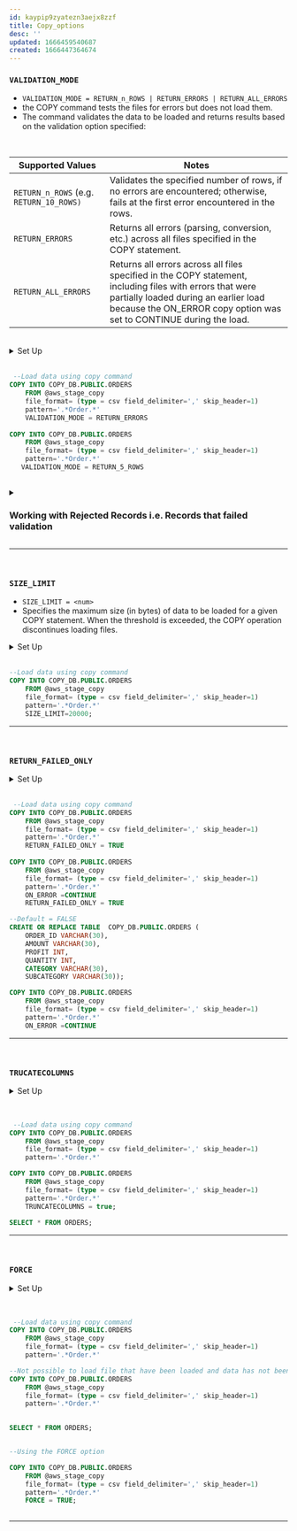 ```yaml
---
id: kaypip9zyatezn3aejx8zzf
title: Copy_options
desc: ''
updated: 1666459540687
created: 1666447364674
---
```


### `VALIDATION_MODE`
- `VALIDATION_MODE = RETURN_n_ROWS | RETURN_ERRORS | RETURN_ALL_ERRORS`
-  the COPY command tests the files for errors but does not load them. 
-  The command validates the data to be loaded and returns results based on the validation option specified:

<br>

| Supported Values                        | Notes                                                                                                                                                                                                                    |
| --------------------------------------- | ------------------------------------------------------------------------------------------------------------------------------------------------------------------------------------------------------------------------ |
| `RETURN_n_ROWS` (e.g. `RETURN_10_ROWS)` | Validates the specified number of rows, if no errors are encountered; otherwise, fails at the first error encountered in the rows.                                                                                       |
| `RETURN_ERRORS`                         | Returns all errors (parsing, conversion, etc.) across all files specified in the COPY statement.                                                                                                                         |
| `RETURN_ALL_ERRORS`                     | Returns all errors across all files specified in the COPY statement, including files with errors that were partially loaded during an earlier load because the ON_ERROR copy option was set to CONTINUE during the load. |

<br>

<details>
    <summary>Set Up</summary>

```sql
--Prepare database & table
CREATE OR REPLACE DATABASE COPY_DB;

CREATE OR REPLACE TABLE  COPY_DB.PUBLIC.ORDERS (
    ORDER_ID VARCHAR(30),
    AMOUNT VARCHAR(30),
    PROFIT INT,
    QUANTITY INT,
    CATEGORY VARCHAR(30),
    SUBCATEGORY VARCHAR(30));

--Prepare stage object
CREATE OR REPLACE STAGE COPY_DB.PUBLIC.aws_stage_copy
    url='s3:--snowflakebucket-copyoption/size/';
  
LIST @COPY_DB.PUBLIC.aws_stage_copy;
```
</details>
<br>


```sql    
 --Load data using copy command
COPY INTO COPY_DB.PUBLIC.ORDERS
    FROM @aws_stage_copy
    file_format= (type = csv field_delimiter=',' skip_header=1)
    pattern='.*Order.*'
    VALIDATION_MODE = RETURN_ERRORS
    
COPY INTO COPY_DB.PUBLIC.ORDERS
    FROM @aws_stage_copy
    file_format= (type = csv field_delimiter=',' skip_header=1)
    pattern='.*Order.*'
   VALIDATION_MODE = RETURN_5_ROWS 
   
```
<details>
    <summary><h3 style="display:inline-block">Working with Rejected Records i.e. Records that failed validation</h3></summary>

```sql
   
---- Use files with errors ----
CREATE OR REPLACE STAGE COPY_DB.PUBLIC.aws_stage_copy
    url='s3:--snowflakebucket-copyoption/returnfailed/';

LIST @COPY_DB.PUBLIC.aws_stage_copy;    

COPY INTO COPY_DB.PUBLIC.ORDERS
    FROM @aws_stage_copy
    file_format= (type = csv field_delimiter=',' skip_header=1)
    pattern='.*Order.*'
    VALIDATION_MODE = RETURN_ERRORS

COPY INTO COPY_DB.PUBLIC.ORDERS
    FROM @aws_stage_copy
    file_format= (type = csv field_delimiter=',' skip_header=1)
    pattern='.*Order.*'
    VALIDATION_MODE = RETURN_1_rows
```
#### Working with error results
- Saving rejected files after VALIDATION_MODE
```sql
    CREATE OR REPLACE TABLE  COPY_DB.PUBLIC.ORDERS (
        ORDER_ID VARCHAR(30),
        AMOUNT VARCHAR(30),
        PROFIT INT,
        QUANTITY INT,
        CATEGORY VARCHAR(30),
        SUBCATEGORY VARCHAR(30));

    COPY INTO COPY_DB.PUBLIC.ORDERS
        FROM @aws_stage_copy
        file_format= (type = csv field_delimiter=',' skip_header=1)
        pattern='.*Order.*'
        VALIDATION_MODE = RETURN_ERRORS;

    --Storing rejected /failed results in a table
    CREATE OR REPLACE TABLE rejected AS 
    select rejected_record from table(result_scan(last_query_id()));

    INSERT INTO rejected
    select rejected_record from table(result_scan(last_query_id()));

    SELECT * FROM rejected;
```

</details>


---
<br>

### `SIZE_LIMIT`
- `SIZE_LIMIT = <num>`
- Specifies the maximum size (in bytes) of data to be loaded for a given COPY statement. When the threshold is exceeded, the COPY operation discontinues loading files.
<details>
    <summary>Set Up</summary>

```sql

--Prepare database & table
CREATE OR REPLACE DATABASE COPY_DB;
CREATE OR REPLACE TABLE  COPY_DB.PUBLIC.ORDERS (
    ORDER_ID VARCHAR(30),
    AMOUNT VARCHAR(30),
    PROFIT INT,
    QUANTITY INT,
    CATEGORY VARCHAR(30),
    SUBCATEGORY VARCHAR(30));
    
--Prepare stage object
CREATE OR REPLACE STAGE COPY_DB.PUBLIC.aws_stage_copy
    url='s3:--snowflakebucket-copyoption/size/';
    
--List files in stage
LIST @aws_stage_copy;

```
</details>
<br>

```sql
--Load data using copy command
COPY INTO COPY_DB.PUBLIC.ORDERS
    FROM @aws_stage_copy
    file_format= (type = csv field_delimiter=',' skip_header=1)
    pattern='.*Order.*'
    SIZE_LIMIT=20000;
```
---
<br>

### `RETURN_FAILED_ONLY`

<details>
    <summary>Set Up</summary>

```sql
CREATE OR REPLACE TABLE  COPY_DB.PUBLIC.ORDERS (
    ORDER_ID VARCHAR(30),
    AMOUNT VARCHAR(30),
    PROFIT INT,
    QUANTITY INT,
    CATEGORY VARCHAR(30),
    SUBCATEGORY VARCHAR(30));

--Prepare stage object
CREATE OR REPLACE STAGE COPY_DB.PUBLIC.aws_stage_copy
    url='s3:--snowflakebucket-copyoption/returnfailed/';
  
LIST @COPY_DB.PUBLIC.aws_stage_copy
```

</details>
<br>    

```sql 
 --Load data using copy command
COPY INTO COPY_DB.PUBLIC.ORDERS
    FROM @aws_stage_copy
    file_format= (type = csv field_delimiter=',' skip_header=1)
    pattern='.*Order.*'
    RETURN_FAILED_ONLY = TRUE
    
COPY INTO COPY_DB.PUBLIC.ORDERS
    FROM @aws_stage_copy
    file_format= (type = csv field_delimiter=',' skip_header=1)
    pattern='.*Order.*'
    ON_ERROR =CONTINUE
    RETURN_FAILED_ONLY = TRUE

--Default = FALSE
CREATE OR REPLACE TABLE  COPY_DB.PUBLIC.ORDERS (
    ORDER_ID VARCHAR(30),
    AMOUNT VARCHAR(30),
    PROFIT INT,
    QUANTITY INT,
    CATEGORY VARCHAR(30),
    SUBCATEGORY VARCHAR(30));

COPY INTO COPY_DB.PUBLIC.ORDERS
    FROM @aws_stage_copy
    file_format= (type = csv field_delimiter=',' skip_header=1)
    pattern='.*Order.*'
    ON_ERROR =CONTINUE
```
---
<br>

### `TRUCATECOLUMNS`

<details>
    <summary>Set Up</summary>

```sql
CREATE OR REPLACE TABLE  COPY_DB.PUBLIC.ORDERS (
    ORDER_ID VARCHAR(30),
    AMOUNT VARCHAR(30),
    PROFIT INT,
    QUANTITY INT,
    CATEGORY VARCHAR(10),
    SUBCATEGORY VARCHAR(30));

--Prepare stage object
CREATE OR REPLACE STAGE COPY_DB.PUBLIC.aws_stage_copy
    url='s3:--snowflakebucket-copyoption/size/';
  
LIST @COPY_DB.PUBLIC.aws_stage_copy
```
</details>
<br>

```sql
    
 --Load data using copy command
COPY INTO COPY_DB.PUBLIC.ORDERS
    FROM @aws_stage_copy
    file_format= (type = csv field_delimiter=',' skip_header=1)
    pattern='.*Order.*'

COPY INTO COPY_DB.PUBLIC.ORDERS
    FROM @aws_stage_copy
    file_format= (type = csv field_delimiter=',' skip_header=1)
    pattern='.*Order.*'
    TRUNCATECOLUMNS = true; 
    
SELECT * FROM ORDERS;    
```
---
<br>

### `FORCE`
<details>
    <summary>Set Up</summary>

```sql
CREATE OR REPLACE TABLE  COPY_DB.PUBLIC.ORDERS (
    ORDER_ID VARCHAR(30),
    AMOUNT VARCHAR(30),
    PROFIT INT,
    QUANTITY INT,
    CATEGORY VARCHAR(30),
    SUBCATEGORY VARCHAR(30));

--Prepare stage object
CREATE OR REPLACE STAGE COPY_DB.PUBLIC.aws_stage_copy
    url='s3:--snowflakebucket-copyoption/size/';
  
LIST @COPY_DB.PUBLIC.aws_stage_copy
```

</details>
<br>

```sql
    
 --Load data using copy command
COPY INTO COPY_DB.PUBLIC.ORDERS
    FROM @aws_stage_copy
    file_format= (type = csv field_delimiter=',' skip_header=1)
    pattern='.*Order.*'

--Not possible to load file that have been loaded and data has not been modified
COPY INTO COPY_DB.PUBLIC.ORDERS
    FROM @aws_stage_copy
    file_format= (type = csv field_delimiter=',' skip_header=1)
    pattern='.*Order.*'
   

SELECT * FROM ORDERS;    


--Using the FORCE option

COPY INTO COPY_DB.PUBLIC.ORDERS
    FROM @aws_stage_copy
    file_format= (type = csv field_delimiter=',' skip_header=1)
    pattern='.*Order.*'
    FORCE = TRUE;
    

```
---
<br>

